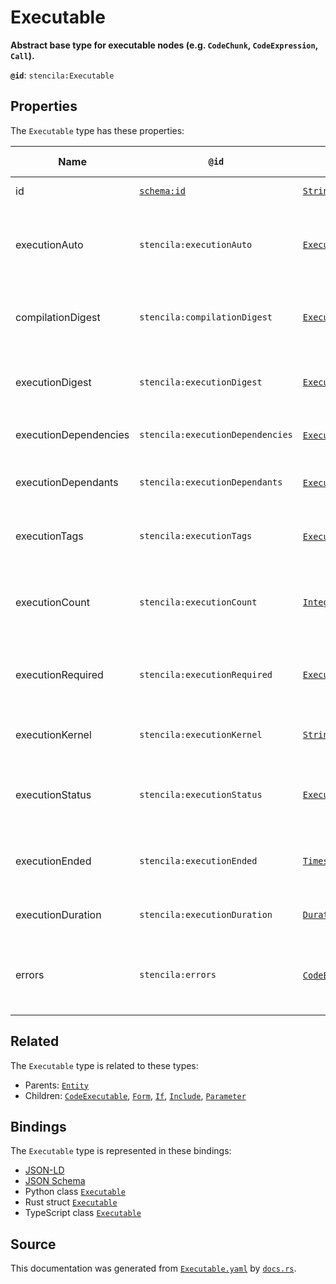 # Executable

**Abstract base type for executable nodes (e.g. `CodeChunk`, `CodeExpression`, `Call`).**

**`@id`**: `stencila:Executable`

## Properties

The `Executable` type has these properties:

| Name                  | `@id`                                | Type                                                                                                                        | Description                                                          | Inherited from                                                                                   |
| --------------------- | ------------------------------------ | --------------------------------------------------------------------------------------------------------------------------- | -------------------------------------------------------------------- | ------------------------------------------------------------------------------------------------ |
| id                    | [`schema:id`](https://schema.org/id) | [`String`](https://github.com/stencila/stencila/blob/main/docs/reference/schema/data/string.md)                             | The identifier for this item.                                        | [`Entity`](https://github.com/stencila/stencila/blob/main/docs/reference/schema/other/entity.md) |
| executionAuto         | `stencila:executionAuto`             | [`ExecutionAuto`](https://github.com/stencila/stencila/blob/main/docs/reference/schema/flow/execution-auto.md)              | Under which circumstances the code should be automatically executed. | -                                                                                                |
| compilationDigest     | `stencila:compilationDigest`         | [`ExecutionDigest`](https://github.com/stencila/stencila/blob/main/docs/reference/schema/flow/execution-digest.md)          | A digest of the content, semantics and dependencies of the node.     | -                                                                                                |
| executionDigest       | `stencila:executionDigest`           | [`ExecutionDigest`](https://github.com/stencila/stencila/blob/main/docs/reference/schema/flow/execution-digest.md)          | The `compileDigest` of the node when it was last executed.           | -                                                                                                |
| executionDependencies | `stencila:executionDependencies`     | [`ExecutionDependency`](https://github.com/stencila/stencila/blob/main/docs/reference/schema/flow/execution-dependency.md)* | The upstream dependencies of this node.                              | -                                                                                                |
| executionDependants   | `stencila:executionDependants`       | [`ExecutionDependant`](https://github.com/stencila/stencila/blob/main/docs/reference/schema/flow/execution-dependant.md)*   | The downstream dependants of this node.                              | -                                                                                                |
| executionTags         | `stencila:executionTags`             | [`ExecutionTag`](https://github.com/stencila/stencila/blob/main/docs/reference/schema/flow/execution-tag.md)*               | Tags in the code which affect its execution.                         | -                                                                                                |
| executionCount        | `stencila:executionCount`            | [`Integer`](https://github.com/stencila/stencila/blob/main/docs/reference/schema/data/integer.md)                           | A count of the number of times that the node has been executed.      | -                                                                                                |
| executionRequired     | `stencila:executionRequired`         | [`ExecutionRequired`](https://github.com/stencila/stencila/blob/main/docs/reference/schema/flow/execution-required.md)      | Whether, and why, the code requires execution or re-execution.       | -                                                                                                |
| executionKernel       | `stencila:executionKernel`           | [`String`](https://github.com/stencila/stencila/blob/main/docs/reference/schema/data/string.md)                             | The id of the kernel that the node was last executed in.             | -                                                                                                |
| executionStatus       | `stencila:executionStatus`           | [`ExecutionStatus`](https://github.com/stencila/stencila/blob/main/docs/reference/schema/flow/execution-status.md)          | Status of the most recent, including any current, execution.         | -                                                                                                |
| executionEnded        | `stencila:executionEnded`            | [`Timestamp`](https://github.com/stencila/stencila/blob/main/docs/reference/schema/data/timestamp.md)                       | The timestamp when the last execution ended.                         | -                                                                                                |
| executionDuration     | `stencila:executionDuration`         | [`Duration`](https://github.com/stencila/stencila/blob/main/docs/reference/schema/data/duration.md)                         | Duration of the last execution.                                      | -                                                                                                |
| errors                | `stencila:errors`                    | [`CodeError`](https://github.com/stencila/stencila/blob/main/docs/reference/schema/code/code-error.md)*                     | Errors when compiling (e.g. syntax errors) or executing the node.    | -                                                                                                |

## Related

The `Executable` type is related to these types:

- Parents: [`Entity`](https://github.com/stencila/stencila/blob/main/docs/reference/schema/other/entity.md)
- Children: [`CodeExecutable`](https://github.com/stencila/stencila/blob/main/docs/reference/schema/code/code-executable.md), [`Form`](https://github.com/stencila/stencila/blob/main/docs/reference/schema/flow/form.md), [`If`](https://github.com/stencila/stencila/blob/main/docs/reference/schema/flow/if.md), [`Include`](https://github.com/stencila/stencila/blob/main/docs/reference/schema/flow/include.md), [`Parameter`](https://github.com/stencila/stencila/blob/main/docs/reference/schema/flow/parameter.md)

## Bindings

The `Executable` type is represented in these bindings:

- [JSON-LD](https://stencila.dev/Executable.jsonld)
- [JSON Schema](https://stencila.dev/Executable.schema.json)
- Python class [`Executable`](https://github.com/stencila/stencila/blob/main/python/python/stencila/types/executable.py)
- Rust struct [`Executable`](https://github.com/stencila/stencila/blob/main/rust/schema/src/types/executable.rs)
- TypeScript class [`Executable`](https://github.com/stencila/stencila/blob/main/typescript/src/types/Executable.ts)

## Source

This documentation was generated from [`Executable.yaml`](https://github.com/stencila/stencila/blob/main/schema/Executable.yaml) by [`docs.rs`](https://github.com/stencila/stencila/blob/main/rust/schema-gen/src/docs.rs).